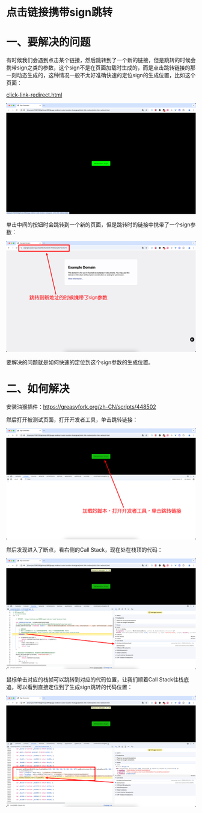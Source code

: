 # 点击链接携带sign跳转

# 一、要解决的问题

有时候我们会遇到点击某个链接，然后跳转到了一个新的链接，但是跳转的时候会携带sign之类的参数，这个sign不是在页面加载时生成的，而是点击跳转链接的那一刻动态生成的，这种情况一般不太好准确快速的定位sign的生成位置，比如这个页面：

 [click-link-redirect.html](click-link-redirect.html) 

![image-20241213010338795](./README.assets/image-20241213010338795.png)

单击中间的按钮时会跳转到一个新的页面，但是跳转时的链接中携带了一个sign参数：

![image-20241213010435736](./README.assets/image-20241213010435736.png)

要解决的问题就是如何快速的定位到这个sign参数的生成位置。

# 二、如何解决

安装油猴插件：https://greasyfork.org/zh-CN/scripts/448502

然后打开被测试页面，打开开发者工具，单击跳转链接： 

![image-20241213010608307](./README.assets/image-20241213010608307.png)

然后发现进入了断点，看右侧的Call Stack，现在处在栈顶的代码：

![image-20241213010637677](./README.assets/image-20241213010637677.png)

鼠标单击对应的栈帧可以跳转到对应的代码位置，让我们顺着Call Stack往栈底追，可以看到直接定位到了生成sign跳转的代码位置：

![image-20241213010902531](./README.assets/image-20241213010902531.png)

















